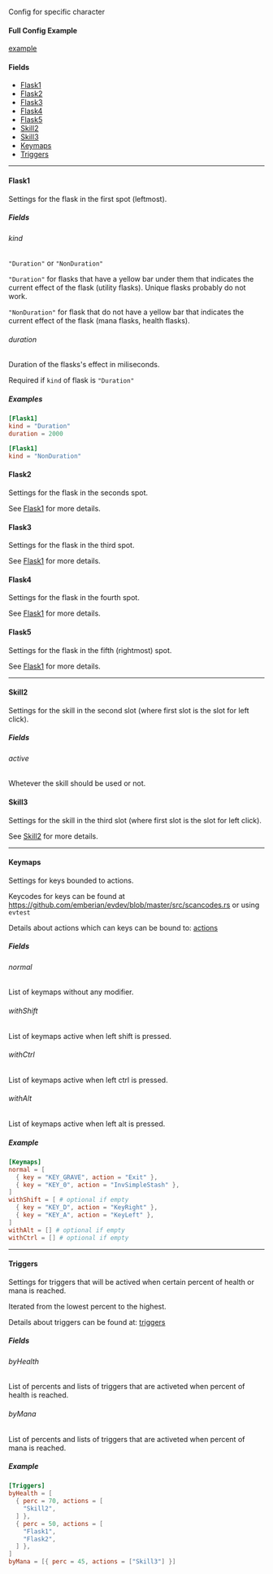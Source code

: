 Config for specific character

#### Full Config Example

[example](./config_examples/character.toml)

#### Fields

- [Flask1](#flask1)
- [Flask2](#flask2)
- [Flask3](#flask3)
- [Flask4](#flask4)
- [Flask5](#flask5)
- [Skill2](#skill2)
- [Skill3](#skill3)
- [Keymaps](#keymaps)
- [Triggers](#triggers)

---

#### Flask1

Settings for the flask in the first spot (leftmost).

##### Fields

###### kind

`"Duration"` or `"NonDuration"`

`"Duration"` for flasks that have a yellow bar under them that indicates the current effect of the flask (utility flasks). Unique flasks probably do not work.

`"NonDuration"` for flask that do not have a yellow bar that indicates the current effect of the flask (mana flasks, health flasks).

###### duration

Duration of the flasks's effect in miliseconds.

Required if `kind` of flask is `"Duration"`

##### Examples

```toml
[Flask1]
kind = "Duration"
duration = 2000
```

```toml
[Flask1]
kind = "NonDuration"
```

#### Flask2

Settings for the flask in the seconds spot.

See [Flask1](#flask1) for more details.

#### Flask3

Settings for the flask in the third spot.

See [Flask1](#flask1) for more details.

#### Flask4

Settings for the flask in the fourth spot.

See [Flask1](#flask1) for more details.

#### Flask5

Settings for the flask in the fifth (rightmost) spot.

See [Flask1](#flask1) for more details.

---

#### Skill2

Settings for the skill in the second slot (where first slot is the slot for left click).

##### Fields

###### active

Whetever the skill should be used or not.

#### Skill3

Settings for the skill in the third slot (where first slot is the slot for left click).

See [Skill2](#skill2) for more details.

---

#### Keymaps

Settings for keys bounded to actions.

Keycodes for keys can be found at https://github.com/emberian/evdev/blob/master/src/scancodes.rs or using `evtest`

Details about actions which can keys can be bound to: [actions](./actions.md)

##### Fields

###### normal

List of keymaps without any modifier.

###### withShift

List of keymaps active when left shift is pressed.

###### withCtrl

List of keymaps active when left ctrl is pressed.

###### withAlt

List of keymaps active when left alt is pressed.

##### Example
```toml
[Keymaps]
normal = [
  { key = "KEY_GRAVE", action = "Exit" },
  { key = "KEY_0", action = "InvSimpleStash" },
]
withShift = [ # optional if empty
  { key = "KEY_D", action = "KeyRight" },
  { key = "KEY_A", action = "KeyLeft" },
]
withAlt = [] # optional if empty
withCtrl = [] # optional if empty
```

---

#### Triggers

Settings for triggers that will be actived when certain percent of health or mana is reached.

Iterated from the lowest percent to the highest.

Details about triggers can be found at: [triggers](./triggers.md)

##### Fields

###### byHealth

List of percents and lists of triggers that are activeted when percent of health is reached.

###### byMana

List of percents and lists of triggers that are activeted when percent of mana is reached.

##### Example
```toml
[Triggers]
byHealth = [
  { perc = 70, actions = [
    "Skill2",
  ] },
  { perc = 50, actions = [
    "Flask1",
    "Flask2",
  ] },
]
byMana = [{ perc = 45, actions = ["Skill3"] }]
```
